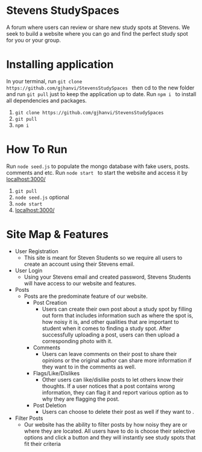 # Stevens StudySpaces
A forum where users can review or share new study spots at Stevens. We seek to build a website where you can go and find the perfect study spot for you or your group. 

# Installing application

In your terminal, run ```git clone https://github.com/gjhanvi/StevensStudySpaces ``` then cd to the new folder and run ```git pull``` just to keep the application up to date. Run ```npm i ``` to install all dependencies and packages. 

1. ```git clone https://github.com/gjhanvi/StevensStudySpaces ```
2.  ```git pull```
3.  ```npm i ```



# How To Run
Run ```node seed.js``` to populate the mongo database with fake users, posts. comments and etc. Run ```node start ``` to start the website and access it by [localhost:3000/](localhost:3000/)

1. ```git pull```
2. ```node seed.js``` optional
2. ```node start ```
3. [localhost:3000/](localhost:3000/)


# Site Map & Features
+ User Registration
	- This site is meant for Steven Students so we require all users to create an account using their Stevens email.
+ User Login
  - Using your Stevens email and created password, Stevens Students will have access to our website and features.
+ Posts
	+ Posts are the predominate feature of our website.
		+ Post Creation 
 	 		- Users can create their own post about a study spot by filling out form that includes information such as where the spot is, how noisy it is, and other qualities that are important to student when it comes to finding a study spot. After successfully uploading a post, users can then upload a corresponding photo with it.
		+ Comments
  			- Users can leave comments on their post to share their opinions or the original author can share more information if they want to in the comments as well.
		+ Flags/Like/Dislikes
 			 - Other users can like/dislike posts to let others know their thoughts. If a user notices that a post contains wrong information, they can flag it and report various option as to why they are flagging the post.	
 		+ Post Deletion
 			+ Users can choose to delete their post as well if they want to .
 + Filter Posts
 	+ Our website has the ability to filter posts by how noisy they are or where they are located. All users have to do is choose their selective options and click a button and they will instantly see study spots that fit their criteria 
 
